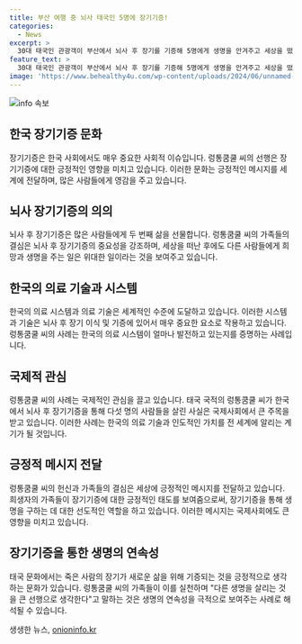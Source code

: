```yaml
---
title: 부산 여행 중 뇌사 태국인 5명에 장기기증!
categories:
  - News
excerpt: >
  30대 태국인 관광객이 부산에서 뇌사 후 장기를 기증해 5명에게 생명을 안겨주고 세상을 떴다. 한국장기조직기증원은 그의 심장, 폐, 간, 좌우 신장을 나눠 5명을 살렸다고 전했다. 그의 가족은 세상을 떠나면서도 기적을 베풀고 가길 원했을 것이라며 감사의 말을 전했다. 부산에서 의식을 잃은 후 뇌사 상태에 빠진 그는 긍정적인 성격으로 행복을 주던 헤어디자이너였다. 렁통쿰쿨 씨의 모친은 마지막으로 너는 우리 삶에서 늘 최고였어. 이제 편히 쉴 시간이니 다른 걱정은 하지 말고 하늘에서 편히 쉬어라고 전했다.
feature_text: >
  30대 태국인 관광객이 부산에서 뇌사 후 장기를 기증해 5명에게 생명을 안겨주고 세상을 떴다. 한국장기조직기증원은 그의 심장, 폐, 간, 좌우 신장을 나눠 5명을 살렸다고 전했다. 그의 가족은 세상을 떠나면서도 기적을 베풀고 가길 원했을 것이라며 감사의 말을 전했다. 부산에서 의식을 잃은 후 뇌사 상태에 빠진 그는 긍정적인 성격으로 행복을 주던 헤어디자이너였다. 렁통쿰쿨 씨의 모친은 마지막으로 너는 우리 삶에서 늘 최고였어. 이제 편히 쉴 시간이니 다른 걱정은 하지 말고 하늘에서 편히 쉬어라고 전했다.
image: 'https://www.behealthy4u.com/wp-content/uploads/2024/06/unnamed-file.png'
---
```


<p><img src="https://www.behealthy4u.com/wp-content/uploads/2024/06/unnamed-file.png" alt="info 속보" /></p>

<h2 data-ke-size="size26">한국 장기기증 문화</h2>

<p data-ke-size="size16">장기기증은 한국 사회에서도 매우 중요한 사회적 이슈입니다. 렁통쿰쿨 씨의 선행은 장기기증에 대한 긍정적인 영향을 미치고 있습니다. 이러한 문화는 긍정적인 메시지를 세계에 전달하며, 많은 사람들에게 영감을 주고 있습니다.</p>

<h2 data-ke-size="size26">뇌사 장기기증의 의의</h2>

<p data-ke-size="size16">뇌사 후 장기기증은 많은 사람들에게 두 번째 삶을 선물합니다. 렁통쿰쿨 씨의 가족들의 결심은 뇌사 후 장기기증의 중요성을 강조하며, 세상을 떠난 후에도 다른 사람들에게 희망과 생명을 주는 일은 위대한 일이라는 것을 보여주고 있습니다.</p>

<h2 data-ke-size="size26">한국의 의료 기술과 시스템</h2>

<p data-ke-size="size16">한국의 의료 시스템과 의료 기술은 세계적인 수준에 도달하고 있습니다. 이러한 시스템과 기술은 뇌사 후 장기 이식 및 기증에 있어서 매우 중요한 요소로 작용하고 있습니다. 렁통쿰쿨 씨의 사례는 한국의 의료 시스템이 얼마나 발전하고 있는지를 증명하는 사례입니다.</p>

<h2 data-ke-size="size26">국제적 관심</h2>

<p data-ke-size="size16">렁통쿰쿨 씨의 사례는 국제적인 관심을 끌고 있습니다. 태국 국적의 렁통쿰쿨 씨가 한국에서 뇌사 후 장기기증을 통해 다섯 명의 사람들을 살린 사실은 국제사회에서 큰 주목을 받고 있습니다. 이러한 사례는 한국의 의료 기술과 인도적인 가치를 전 세계에 알리는 계기가 될 것입니다.</p>

<h2 data-ke-size="size26">긍정적 메시지 전달</h2>

<p data-ke-size="size16">렁통쿰쿨 씨의 헌신과 가족들의 결심은 세상에 긍정적인 메시지를 전달하고 있습니다. 희생자의 가족들이 장기기증에 대한 긍정적인 태도를 보여줌으로써, 장기기증을 통해 생명을 구하는 데 대한 선도적인 역할을 하고 있습니다. 이러한 메시지는 국제사회에도 큰 영향을 미치고 있습니다.</p>

<h2 data-ke-size="size26">장기기증을 통한 생명의 연속성</h2>

<p data-ke-size="size16">태국 문화에서는 죽은 사람의 장기가 새로운 삶을 위해 기증되는 것을 긍정적으로 생각하는 문화가 있습니다. 렁통쿰쿨 씨의 가족들이 이를 실천하며 "다른 생명을 살리는 것을 큰 선행으로 생각한다"고 말하는 것은 생명의 연속성을 극적으로 보여주는 사례로 해석될 수 있습니다.</p>
생생한 뉴스, <a href="https://onioninfo.kr" rel="dofollow">onioninfo.kr</a>



